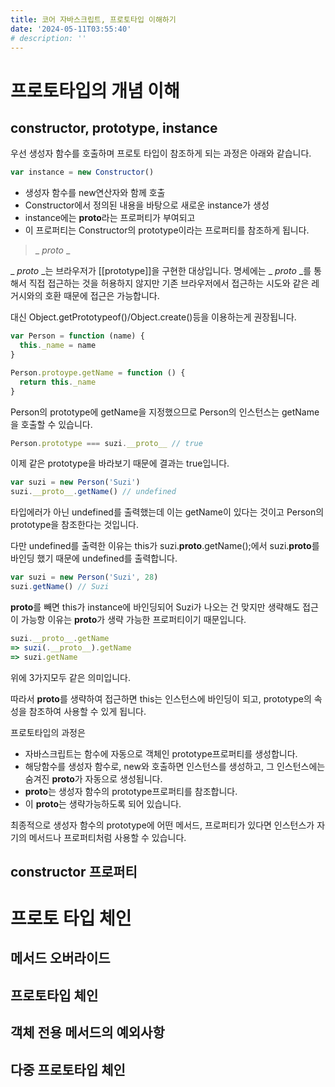 ```yaml
---
title: 코어 자바스크립트, 프로토타입 이해하기
date: '2024-05-11T03:55:40'
# description: ''
---
```


# 프로토타입의 개념 이해

## constructor, prototype, instance

우선 생성자 함수를 호출하며 프로토 타입이 참조하게 되는 과정은 아래와 같습니다.

```jsx
var instance = new Constructor()
```

- 생성자 함수를 new연산자와 함께 호출
- Constructor에서 정의된 내용을 바탕으로 새로운 instance가 생성
- instance에는 **proto**라는 프로퍼티가 부여되고
- 이 프로퍼티는 Constructor의 prototype이라는 프로퍼티를 참조하게 됩니다.

> \_ _proto_ \_

\_ _proto_ _는 브라우저가 [[prototype]]을 구현한 대상입니다. 명세에는 _ _proto_ \_를 통해서 직접 접근하는 것을 허용하지 않지만 기존 브라우저에서 접근하는 시도와 같은 레거시와의 호환 때문에 접근은 가능합니다.

대신 Object.getPrototypeof()/Object.create()등을 이용하는게 권장됩니다.

```jsx
var Person = function (name) {
  this._name = name
}

Person.protoype.getName = function () {
  return this._name
}
```

Person의 prototype에 getName을 지정했으므로 Person의 인스턴스는 getName을 호출할 수 있습니다.

```jsx
Person.prototype === suzi.__proto__ // true
```

이제 같은 prototype을 바라보기 때문에 결과는 true입니다.

```jsx
var suzi = new Person('Suzi')
suzi.__proto__.getName() // undefined
```

타입에러가 아닌 undefined를 출력했는데 이는 getName이 있다는 것이고 Person의 prototype을 참조한다는 것입니다.

다만 undefined를 출력한 이유는 this가 suzi.**proto**.getName();에서 suzi.**proto**를 바인딩 했기 때문에 undefined를 출력합니다.

```jsx
var suzi = new Person('Suzi', 28)
suzi.getName() // Suzi
```

**proto**를 빼면 this가 instance에 바인딩되어 Suzi가 나오는 건 맞지만 생략해도 접근이 가능항 이유는 **proto**가 생략 가능한 프로퍼티이기 때문입니다.

```jsx
suzi.__proto__.getName
=> suzi(.__proto__).getName
=> suzi.getName
```

위에 3가지모두 같은 의미입니다.

따라서 **proto**를 생략하여 접근하면 this는 인스턴스에 바인딩이 되고, prototype의 속성을 참조하여 사용할 수 있게 됩니다.

프로토타입의 과정은

- 자바스크립트는 함수에 자동으로 객체인 prototype프로퍼티를 생성합니다.
- 해당함수를 생성자 함수로, new와 호출하면 인스턴스를 생성하고, 그 인스턴스에는 숨겨진 **proto**가 자동으로 생성됩니다.
- **proto**는 생성자 함수의 prototype프로퍼티를 참조합니다.
- 이 **proto**는 생략가능하도록 되어 있습니다.

최종적으로 생성자 함수의 prototype에 어떤 메서드, 프로퍼티가 있다면 인스턴스가 자기의 메서드나 프로퍼티처럼 사용할 수 있습니다.

## constructor 프로퍼티

# 프로토 타입 체인

## 메서드 오버라이드

## 프로토타입 체인

## 객체 전용 메서드의 예외사항

## 다중 프로토타입 체인
